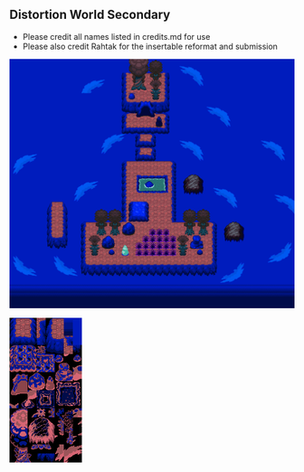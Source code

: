 ## Distortion World Secondary
- Please credit all names listed in credits.md for use
- Please also credit Rahtak for the insertable reformat and submission

![example.png](example.png)

![tiles.png](tiles.png)

